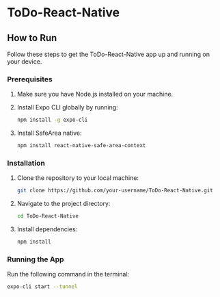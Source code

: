 # ToDo-React-Native

## How to Run

Follow these steps to get the ToDo-React-Native app up and running on your device.

### Prerequisites

1. Make sure you have Node.js installed on your machine.
2. Install Expo CLI globally by running:

    ```bash
    npm install -g expo-cli
    ```

3. Install SafeArea native:

    ```bash
    npm install react-native-safe-area-context
    ```

### Installation

1. Clone the repository to your local machine:

    ```bash
    git clone https://github.com/your-username/ToDo-React-Native.git
    ```

2. Navigate to the project directory:

    ```bash
    cd ToDo-React-Native
    ```

3. Install dependencies:

    ```bash
    npm install
    ```

### Running the App

Run the following command in the terminal:

```bash
expo-cli start --tunnel

